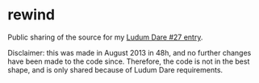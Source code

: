 rewind
======

Public sharing of the source for my [Ludum Dare #27 entry](http://www.ludumdare.com/compo/ludum-dare-27/?action=preview&uid=18719).

Disclaimer: this was made in August 2013 in 48h, and no further changes have been made to the code since. Therefore, the code is not in the best shape, and is only shared because of Ludum Dare requirements.
